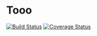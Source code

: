 # Tooo
[![Build Status](https://travis-ci.org/m3y/tooo.png?branch=master)](https://travis-ci.org/m3y/tooo)
[![Coverage Status](https://coveralls.io/repos/m3y/tooo/badge.png)](https://coveralls.io/r/m3y/tooo)
